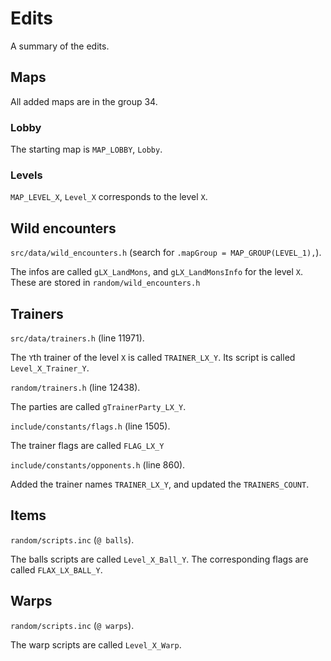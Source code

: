 # Edits

A summary of the edits.

## Maps

All added maps are in the group 34.

### Lobby

The starting map is `MAP_LOBBY`, `Lobby`.

### Levels

`MAP_LEVEL_X`, `Level_X` corresponds to the level `X`.

## Wild encounters

`src/data/wild_encounters.h` (search for `.mapGroup = MAP_GROUP(LEVEL_1),`).

The infos are called `gLX_LandMons`, and `gLX_LandMonsInfo` for the level `X`. These are stored in `random/wild_encounters.h`

## Trainers

`src/data/trainers.h` (line 11971).

The `Y`th trainer of the level `X` is called `TRAINER_LX_Y`. Its script is called `Level_X_Trainer_Y`.

`random/trainers.h` (line 12438).

The parties are called `gTrainerParty_LX_Y`.

`include/constants/flags.h` (line 1505).

The trainer flags are called `FLAG_LX_Y`

`include/constants/opponents.h` (line 860).

Added the trainer names `TRAINER_LX_Y`, and updated the `TRAINERS_COUNT`.

## Items

`random/scripts.inc` (`@ balls`).

The balls scripts are called `Level_X_Ball_Y`.
The corresponding flags are called `FLAX_LX_BALL_Y`.

## Warps

`random/scripts.inc` (`@ warps`).

The warp scripts are called `Level_X_Warp`.